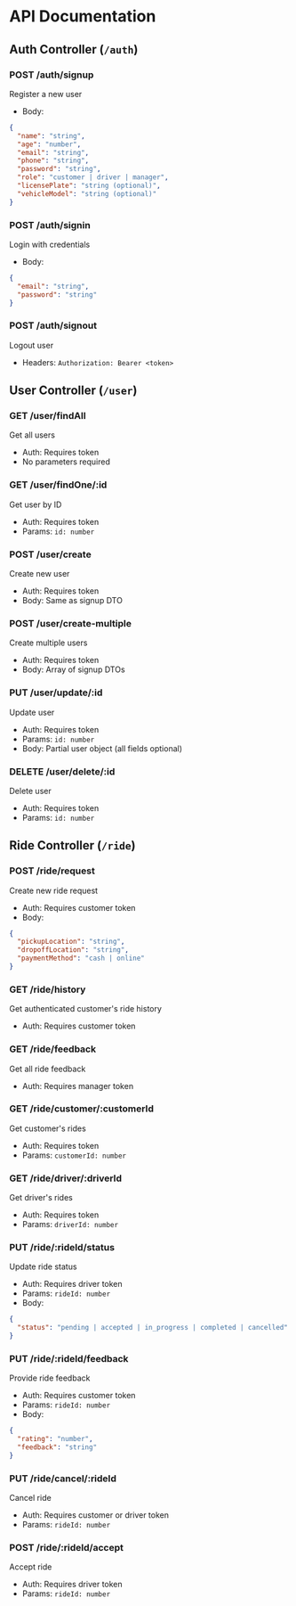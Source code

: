 # API Documentation

## Auth Controller (`/auth`)

### POST /auth/signup
Register a new user
- Body:
```json
{
  "name": "string",
  "age": "number",
  "email": "string",
  "phone": "string",
  "password": "string",
  "role": "customer | driver | manager",
  "licensePlate": "string (optional)",
  "vehicleModel": "string (optional)"
}
```

### POST /auth/signin
Login with credentials
- Body:
```json
{
  "email": "string",
  "password": "string"
}
```

### POST /auth/signout
Logout user
- Headers: `Authorization: Bearer <token>`

## User Controller (`/user`)

### GET /user/findAll
Get all users
- Auth: Requires token
- No parameters required

### GET /user/findOne/:id
Get user by ID
- Auth: Requires token
- Params: `id: number`

### POST /user/create
Create new user
- Auth: Requires token
- Body: Same as signup DTO

### POST /user/create-multiple
Create multiple users
- Auth: Requires token
- Body: Array of signup DTOs

### PUT /user/update/:id
Update user
- Auth: Requires token
- Params: `id: number`
- Body: Partial user object (all fields optional)

### DELETE /user/delete/:id
Delete user
- Auth: Requires token
- Params: `id: number`

## Ride Controller (`/ride`)

### POST /ride/request
Create new ride request
- Auth: Requires customer token
- Body:
```json
{
  "pickupLocation": "string",
  "dropoffLocation": "string",
  "paymentMethod": "cash | online"
}
```

### GET /ride/history
Get authenticated customer's ride history
- Auth: Requires customer token

### GET /ride/feedback
Get all ride feedback
- Auth: Requires manager token

### GET /ride/customer/:customerId
Get customer's rides
- Auth: Requires token
- Params: `customerId: number`

### GET /ride/driver/:driverId
Get driver's rides
- Auth: Requires token
- Params: `driverId: number`

### PUT /ride/:rideId/status
Update ride status
- Auth: Requires driver token
- Params: `rideId: number`
- Body:
```json
{
  "status": "pending | accepted | in_progress | completed | cancelled"
}
```

### PUT /ride/:rideId/feedback
Provide ride feedback
- Auth: Requires customer token
- Params: `rideId: number`
- Body:
```json
{
  "rating": "number",
  "feedback": "string"
}
```

### PUT /ride/cancel/:rideId
Cancel ride
- Auth: Requires customer or driver token
- Params: `rideId: number`

### POST /ride/:rideId/accept
Accept ride
- Auth: Requires driver token
- Params: `rideId: number`
